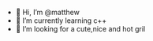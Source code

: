 - 👋 Hi, I’m @matthew
- 🌱 I’m currently learning c++
- 💞️ I’m looking for a cute,nice and hot gril

<!---
m-a-t-t-h-e-w-b-u-s-h/m-a-t-t-h-e-w-b-u-s-h is ✨ special ✨ 
--->
